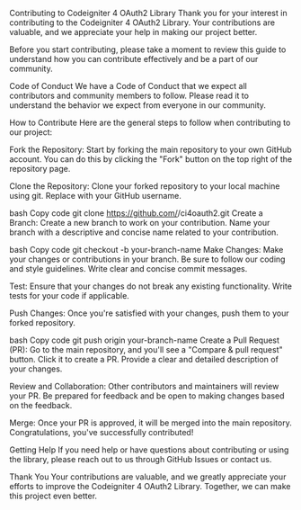 Contributing to Codeigniter 4 OAuth2 Library
Thank you for your interest in contributing to the Codeigniter 4 OAuth2 Library. Your contributions are valuable, and we appreciate your help in making our project better.

Before you start contributing, please take a moment to review this guide to understand how you can contribute effectively and be a part of our community.

Code of Conduct
We have a Code of Conduct that we expect all contributors and community members to follow. Please read it to understand the behavior we expect from everyone in our community.

How to Contribute
Here are the general steps to follow when contributing to our project:

Fork the Repository: Start by forking the main repository to your own GitHub account. You can do this by clicking the "Fork" button on the top right of the repository page.

Clone the Repository: Clone your forked repository to your local machine using git. Replace <your-username> with your GitHub username.

bash
Copy code
git clone https://github.com/<your-username>/ci4oauth2.git
Create a Branch: Create a new branch to work on your contribution. Name your branch with a descriptive and concise name related to your contribution.

bash
Copy code
git checkout -b your-branch-name
Make Changes: Make your changes or contributions in your branch. Be sure to follow our coding and style guidelines. Write clear and concise commit messages.

Test: Ensure that your changes do not break any existing functionality. Write tests for your code if applicable.

Push Changes: Once you're satisfied with your changes, push them to your forked repository.

bash
Copy code
git push origin your-branch-name
Create a Pull Request (PR): Go to the main repository, and you'll see a "Compare & pull request" button. Click it to create a PR. Provide a clear and detailed description of your changes.

Review and Collaboration: Other contributors and maintainers will review your PR. Be prepared for feedback and be open to making changes based on the feedback.

Merge: Once your PR is approved, it will be merged into the main repository. Congratulations, you've successfully contributed!

Getting Help
If you need help or have questions about contributing or using the library, please reach out to us through GitHub Issues or contact us.

Thank You
Your contributions are valuable, and we greatly appreciate your efforts to improve the Codeigniter 4 OAuth2 Library. Together, we can make this project even better.

